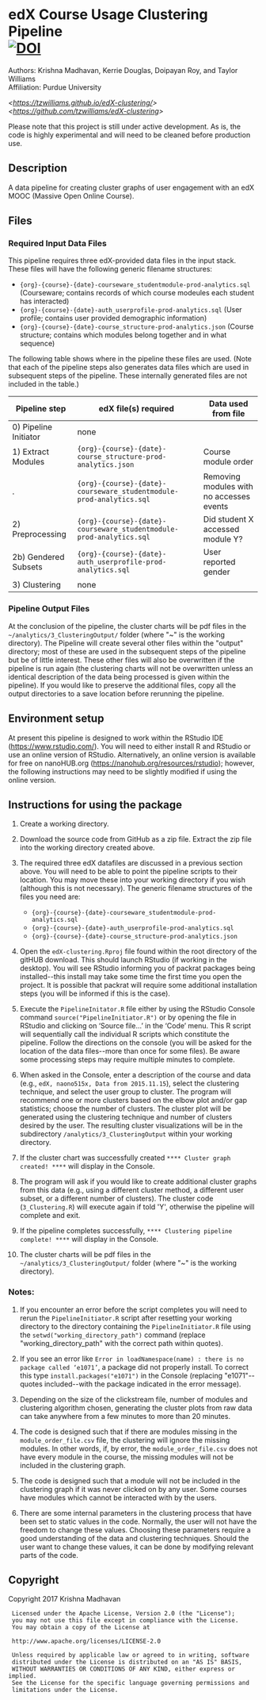 edX Course Usage Clustering Pipeline  
[![DOI](https://zenodo.org/badge/89016040.svg)](https://zenodo.org/badge/latestdoi/89016040)
==============
Authors:      Krishna Madhavan, Kerrie Douglas, Doipayan Roy, and Taylor Williams  
Affiliation:  Purdue University

_&lt;<https://tzwilliams.github.io/edX-clustering/>&gt;_  
_&lt;<https://github.com/tzwilliams/edX-clustering>&gt;_

Please note that this project is still under active development.  As is, the code is highly experimental and will need to be cleaned before production use.

## Description
A data pipeline for creating cluster graphs of user engagement with an edX MOOC (Massive Open Online Course).

## Files
### Required Input Data Files
This pipeline requires three edX-provided data files in the input stack.  These files will have the following generic filename structures:  

* `{org}-{course}-{date}-courseware_studentmodule-prod-analytics.sql` (Courseware; contains records of which course modeules each student has interacted)
* `{org}-{course}-{date}-auth_userprofile-prod-analytics.sql` (User profile; contains user provided demographic information)
* `{org}-{course}-{date}-course_structure-prod-analytics.json` (Course structure; contains which modules belong together and in what sequence)
    
The following table shows where in the pipeline these files are used.  (Note that each of the pipeline steps also generates data files which are used in subsequent steps of the pipeline.  These internally generated files are not included in the table.)

| Pipeline step | edX file(s) required | Data used from file |
| -------------- | ------------------ | ------------- |
| 0) Pipeline Initiator | none |  |
| 1) Extract Modules | `{org}-{course}-{date}-course_structure-prod-analytics.json` | Course module order |
| . | `{org}-{course}-{date}-courseware_studentmodule-prod-analytics.sql`  | Removing modules with no accesses events  |
| 2) Preprocessing | `{org}-{course}-{date}-courseware_studentmodule-prod-analytics.sql` | Did student X accessed module Y? |
| 2b) Gendered Subsets | `{org}-{course}-{date}-auth_userprofile-prod-analytics.sql` | User reported gender |
| 3) Clustering | none |  |

### Pipeline Output Files
At the conclusion of the pipeline, the cluster charts will be pdf files in the  `~/analytics/3_ClusteringOutput/` folder (where "~" is the working directory).  The Pipeline will create several other files within the "output" directory; most of these are used in the subsequent steps of the pipeline but be of little interest.  These other files will also be overwritten if the pipeline is run again (the clustering charts will not be overwritten unless an identical description of the data being processed is given within the pipeline).  If you would like to preserve the additional files, copy all the output directories to a save location before rerunning the pipeline.

## Environment setup
At present this pipeline is designed to work within the RStudio IDE (https://www.rstudio.com/).  You will need to either install R and RStudio or use an online version of RStudio.  Alternatively, an online version is available for free on nanoHUB.org (https://nanohub.org/resources/rstudio); however, the following instructions may need to be slightly modified if using the online version.

## Instructions for using the package
1)	Create a working directory.  

1)  Download the source code from GitHub as a zip file.  Extract the zip file into the working directory created above. 

1)	The required three edX datafiles are discussed in a previous section above.  You will need to be able to point the pipeline scripts to their location.  You may move these into your working directory if you wish (although this is not necessary).  The generic filename structures of the files you need are:  
    * `{org}-{course}-{date}-courseware_studentmodule-prod-analytics.sql`
    * `{org}-{course}-{date}-auth_userprofile-prod-analytics.sql` 
    * `{org}-{course}-{date}-course_structure-prod-analytics.json`
      

1)  Open the `edX-clustering.Rproj` file found within the root directory of the gitHUB download.  This should launch RStudio (if working in the desktop).  You will see RStudio informing you of packrat packages being installed--this install may take some time the first time you open the project.  It is possible that packrat will require some additional installation steps (you will be informed if this is the case).

1)  Execute the `PipelineInitator.R` file either by using the RStudio Console command `source("PipelineInitiator.R")` or by opening the file in RStudio and clicking on ‘Source file...’ in the ‘Code’ menu.  This R script will sequentially call the individual R scripts which constitute the pipeline.  Follow the directions on the console (you will be asked for the location of the data files--more than once for some files).  Be aware some processing steps may require multiple minutes to complete.

1)  When asked in the Console, enter a description of the course and data (e.g., `edX, naono515x, Data from 2015.11.15`), select the clustering technique, and select the user group to cluster.  The program will recommend one or more clusters based on the elbow plot and/or gap statistics; choose the number of clusters. The cluster plot will be generated using the clustering technique and number of clusters desired by the user.  The resulting cluster visualizations will be in the subdirectory `/analytics/3_ClusteringOutput` within your working directory.

1)  If the cluster chart was successfully created `**** Cluster graph created! ****` will display in the Console.

1)  The program will ask if you would like to create additional cluster graphs from this data (e.g., using a different cluster method, a different user subset, or a different number of clusters).  The cluster code (`3_Clustering.R`) will execute again if told 'Y', otherwise the pipeline will complete and exit.

1)  If the pipeline completes successfully, `**** Clustering pipeline complete! ****` will display in the Console.

1)  The cluster charts will be pdf files in the  `~/analytics/3_ClusteringOutput/` folder (where "~" is the working directory).



### Notes:
1)  If you encounter an error before the script completes you will need to rerun the `PipelineInitiator.R` script after resetting your working directory to the directory containing the `PipelineInitiator.R` file using the `setwd("working_directory_path")` command (replace "working_directory_path" with the correct path within quotes).

1)  If you see an error like `Error in loadNamespace(name) : there is no package called ‘e1071’`, a package did not properly install.  To correct this type `install.packages("e1071")` in the Console (replacing "e1071"--quotes included--with the package indicated in the error message).

1)	Depending on the size of the clickstream file, number of modules and clustering algorithm chosen, generating the cluster plots from raw data can take anywhere from a few minutes to more than 20 minutes.

1)	The code is designed such that if there are modules missing in the `module_order_file.csv` file, the clustering will ignore the missing modules. In other words, if, by error, the `module_order_file.csv` does not have every module in the course, the missing modules will not be included in the clustering graph.

1) 	The code is designed such that a module will not be included in the clustering graph if it was never clicked on by any user.  Some courses have modules which cannot be interacted with by the users. 

1)	There are some internal parameters in the clustering process that have been set to static values in the code. Normally, the user will not have the freedom to change these values.  Choosing these parameters require a good understanding of the data and clustering techniques. Should the user want to change these values, it can be done by modifying relevant parts of the code.


## Copyright
 Copyright 2017 Krishna Madhavan
 
     Licensed under the Apache License, Version 2.0 (the "License");
     you may not use this file except in compliance with the License.
     You may obtain a copy of the License at
     
     http://www.apache.org/licenses/LICENSE-2.0
     
     Unless required by applicable law or agreed to in writing, software
     distributed under the License is distributed on an "AS IS" BASIS,
     WITHOUT WARRANTIES OR CONDITIONS OF ANY KIND, either express or implied.
     See the License for the specific language governing permissions and
     limitations under the License.
